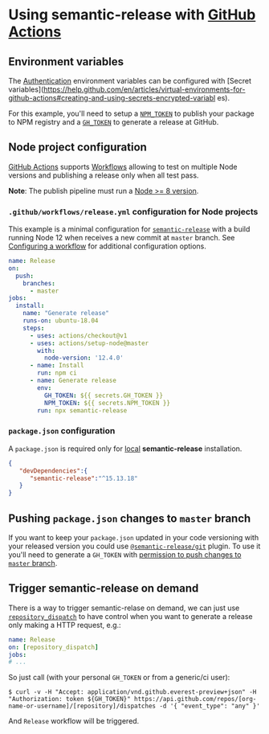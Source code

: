 # Using semantic-release with [GitHub Actions](https://help.github.com/en/categories/automating-your-workflow-with-github-actions)

## Environment variables

The [Authentication](../usage/ci-configuration.md#authentication) environment variables can be configured with [Secret variables](https://help.github.com/en/articles/virtual-environments-for-github-actions#creating-and-using-secrets-encrypted-variabl
es).

For this example, you'll need to setup a [`NPM_TOKEN`](https://docs.npmjs.com/creating-and-viewing-authentication-tokens) to publish your package to NPM registry and a [`GH_TOKEN`](https://help.github.com/en/articles/creating-a-personal-access-token-for-the-command-line) to generate a release at GitHub.

## Node project configuration

[GitHub Actions](https://github.com/features/actions) supports [Workflows](https://help.github.com/en/articles/configuring-workflows) allowing to test on multiple Node versions and publishing a release only when all test pass.

**Note**: The publish pipeline must run a [Node >= 8 version](../support/FAQ.md#why-does-semantic-release-require-node-version--83).

### `.github/workflows/release.yml` configuration for Node projects

This example is a minimal configuration for [`semantic-release`](https://github.com/semantic-release/semantic-release) with a build running Node 12 when receives a new commit at `master` branch. See [Configuring a workflow](https://help.github.com/en/articles/configuring-a-workflow) for additional configuration options.

```yaml
name: Release
on:
  push:
    branches:
      - master
jobs:
  install:
    name: "Generate release"
    runs-on: ubuntu-18.04
    steps:
      - uses: actions/checkout@v1
      - uses: actions/setup-node@master
        with:
          node-version: '12.4.0'
      - name: Install
        run: npm ci
      - name: Generate release
        env:
          GH_TOKEN: ${{ secrets.GH_TOKEN }}
          NPM_TOKEN: ${{ secrets.NPM_TOKEN }}
        run: npx semantic-release
```

### `package.json` configuration

A `package.json` is required only for [local](../usage/installation.md#local-installation) **semantic-release** installation.

```json
{
   "devDependencies":{
      "semantic-release":"^15.13.18"
   }
}
```

## Pushing `package.json` changes to `master` branch

If you want to keep your `package.json` updated in your code versioning with your released version you could use [`@semantic-release/git`](https://github.com/semantic-release/git) plugin. To use it you'll need to generate a `GH_TOKEN` with [permission to push changes to `master` branch](https://help.github.com/en/articles/enabling-branch-restrictions).

## Trigger semantic-release on demand

There is a way to trigger semantic-relase on demand, we can just use [`repository_dispatch`](https://help.github.com/en/articles/events-that-trigger-workflows#external-events-repository_dispatch) to have control when you want to generate a release only making a HTTP request, e.g.:

```yaml
name: Release
on: [repository_dispatch]
jobs:
# ...
```

So just call (with your personal `GH_TOKEN` or from a generic/ci user):

```
$ curl -v -H "Accept: application/vnd.github.everest-preview+json" -H "Authorization: token ${GH_TOKEN}" https://api.github.com/repos/[org-name-or-username]/[repository]/dispatches -d '{ "event_type": "any" }'
```

And `Release` workflow will be triggered.
